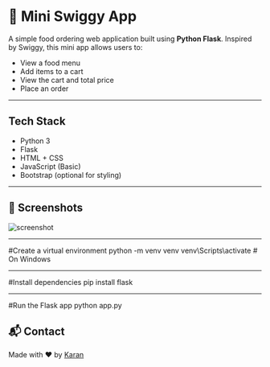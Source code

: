 # 🛵 Mini Swiggy App

A simple food ordering web application built using **Python Flask**. Inspired by Swiggy, this mini app allows users to:

- View a food menu
- Add items to a cart
- View the cart and total price
- Place an order

---

## Tech Stack

- Python 3
- Flask
- HTML + CSS
- JavaScript (Basic)
- Bootstrap (optional for styling)

---

## 📸 Screenshots
![screenshot](https://github.com/user-attachments/assets/4f16aaf3-0be6-45e4-8653-6f686cfea5af)

---

#Create a virtual environment
python -m venv venv
venv\Scripts\activate  # On Windows

---

#Install dependencies
pip install flask

-----

#Run the Flask app
python app.py         


## 📬 Contact
Made with ❤️ by [Karan](https://github.com/Karan-I)
